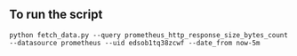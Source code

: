 ## To run the script
` python fetch_data.py --query prometheus_http_response_size_bytes_count --datasource prometheus --uid edsob1tq38zcwf --date_from now-5m  `
